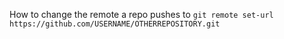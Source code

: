 How to change the remote a repo pushes to
`git remote set-url https://github.com/USERNAME/OTHERREPOSITORY.git`